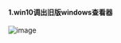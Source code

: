####  1.win10调出旧版windows查看器
![image](https://github.com/Larry031/Blog/blob/master/%E9%99%84%E4%BB%B6/windows/%E8%B0%83%E5%87%BAWindows%E6)